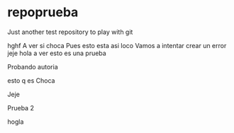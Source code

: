 # repoprueba
Just another test repository to play with git

hghf
A ver si choca
Pues esto esta asi loco
Vamos a intentar crear un error
jeje
hola a ver esto es una prueba

Probando autoria

 esto q es Choca

Jeje

Prueba 2

hogla

